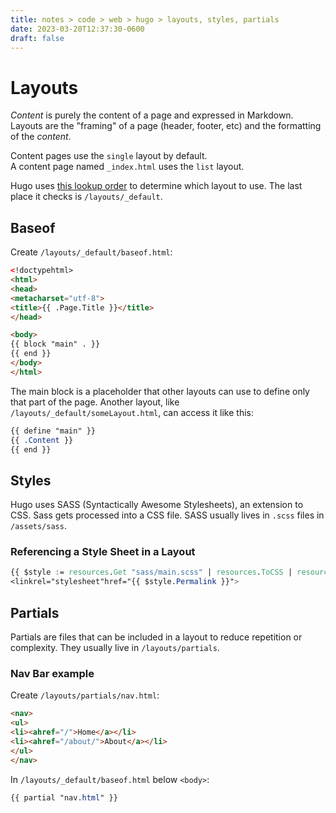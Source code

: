 ```yaml
---
title: notes > code > web > hugo > layouts, styles, partials
date: 2023-03-20T12:37:30-0600
draft: false
---
```

# Layouts
*Content* is purely the content of a page and expressed in Markdown.  
Layouts are the "framing" of a page (header, footer, etc) and the formatting of the *content*.  

Content pages use the `single` layout by default.  
A content page named `_index.html` uses the `list` layout.  

Hugo uses [this lookup order](https://gohugo.io/templates/lookup-order/) to determine which layout to use. The last place it checks is `/layouts/_default`.

## Baseof
Create `/layouts/_default/baseof.html`:
```html
<!doctypehtml>
<html>
<head>
<metacharset="utf-8">
<title>{{ .Page.Title }}</title>
</head>

<body>
{{ block "main" . }}
{{ end }}
</body>
</html>
```

The main block is a placeholder that other layouts can use to define only that part of the page. Another layout, like `/layouts/_default/someLayout.html`, can access it like this:
```css
{{ define "main" }}
{{ .Content }}
{{ end }}
```

## Styles
Hugo uses SASS (Syntactically Awesome Stylesheets), an extension to CSS. Sass gets processed into a CSS file.
SASS usually lives in `.scss` files in `/assets/sass`.

### Referencing a Style Sheet in a Layout
```css
{{ $style := resources.Get "sass/main.scss" | resources.ToCSS | resources.Minify }}
<linkrel="stylesheet"href="{{ $style.Permalink }}">
```

## Partials
Partials are files that can be included in a layout to reduce repetition or complexity.
They usually live in `/layouts/partials`.

### Nav Bar example
Create `/layouts/partials/nav.html`:
```html
<nav>
<ul>
<li><ahref="/">Home</a></li>
<li><ahref="/about/">About</a></li>
</ul>
</nav>
```
In `/layouts/_default/baseof.html` below `<body>`:
```css
{{ partial "nav.html" }}
```
